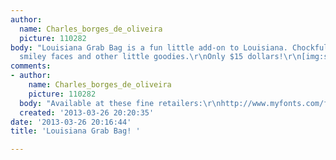 ```yaml
---
author:
  name: Charles_borges_de_oliveira
  picture: 110282
body: "Louisiana Grab Bag is a fun little add-on to Louisiana. Chockfull of arrows,
  smiley faces and other little goodies.\r\nOnly $15 dollars!\r\n[img:sites/default/files/old-images/Sample_5390.png]\r\n[img:sites/default/files/old-images/sample1_3860.png]\r\n[img:sites/default/files/old-images/Sample-2_5454.png]\r\n[img:sites/default/files/old-images/Sample-3_3449.png]"
comments:
- author:
    name: Charles_borges_de_oliveira
    picture: 110282
  body: "Available at these fine retailers:\r\nhttp://www.myfonts.com/fonts/charlesborges/louisiana/\r\nhttp://www.fontbros.com/families/louisiana-grab-bag/styles/regular\r\nhttp://www.fonthaus.com/fonts/borges-lettering/louisiana\r\nhttp://www.fontspring.com/fonts/borges-lettering-design/louisiana\r\n"
  created: '2013-03-26 20:20:35'
date: '2013-03-26 20:16:44'
title: 'Louisiana Grab Bag! '

---
```

